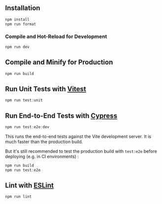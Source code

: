 ## Installation

``` powershell
npm install
npm run format
```

### Compile and Hot-Reload for Development

``` powershell
npm run dev
```

## Compile and Minify for Production

``` powershell
npm run build
```

## Run Unit Tests with [Vitest](https://vitest.dev/)

``` powershell
npm run test:unit
```

## Run End-to-End Tests with [Cypress](https://www.cypress.io/)

``` powershell
npm run test:e2e:dev
```

This runs the end-to-end tests against the Vite development server. It is much faster than the production build.

But it's still recommended to test the production build with `test:e2e` before deploying (e.g. in CI environments) :

``` powershell
npm run build
npm run test:e2e
```

## Lint with [ESLint](https://eslint.org/)

``` powershell
npm run lint
```

